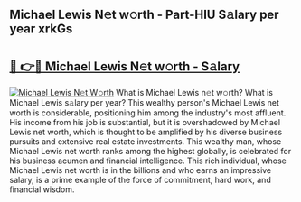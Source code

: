 ## Michael Lewis N𝚎t w𝚘rth - Part-HIU S𝚊lary per year xrkGs

# <h2><a href="http://gc4qvq1.nevu.top/?p=Michael+Lewis">🔗 👉🔴 Michael Lewis N𝚎t w𝚘rth - S𝚊lary</a></h2>

[![Michael Lewis N𝚎t W𝚘rth](https://i.imgur.com/Oavwk0R.jpeg)](http://gc4qvq1.nevu.top/?p=Michael+Lewis)
What is Michael Lewis n𝚎t w𝚘rth? What is Michael Lewis s𝚊lary per year?
This wealthy person's Michael Lewis net worth is considerable, positioning him among the industry's most affluent. His income from his job is substantial, but it is overshadowed by Michael Lewis net worth, which is thought to be amplified by his diverse business pursuits and extensive real estate investments. This wealthy man, whose Michael Lewis net worth ranks among the highest globally, is celebrated for his business acumen and financial intelligence. This rich individual, whose Michael Lewis net worth is in the billions and who earns an impressive salary, is a prime example of the force of commitment, hard work, and financial wisdom.
